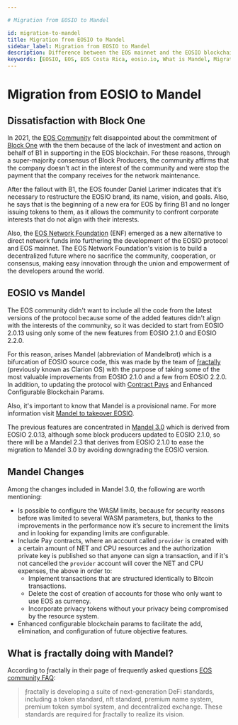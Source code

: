 ```yaml
---

# Migration from EOSIO to Mandel

id: migration-to-mandel
title: Migration from EOSIO to Mandel
sidebar_label: Migration from EOSIO to Mandel
description: Difference between the EOS mainnet and the EOSIO blockchain protocol and software.
keywords: [EOSIO, EOS, EOS Costa Rica, eosio.io, What is Mandel, Migration to Mandel, ƒractally, factally, What is the difference between EOSIO and Mandel]
---
```


# Migration from EOSIO to Mandel


## Dissatisfaction with Block One

In 2021, the [EOS Community](https://eoscommunity.org/) felt disappointed about the commitment of [Block One](https://block.one/) with the them because of the lack of investment and action on behalf of B1 in supporting in the EOS blockchain. For these reasons, through a super-majority consensus of Block Producers, the community affirms that the company doesn't act in the interest of the community and were stop the payment that the company receives for the network maintenance.

After the fallout with B1, the EOS founder Daniel Larimer indicates that it’s necessary to restructure the EOSIO brand, its name, vision, and goals. Also, he says that is the beginning of a new era for EOS by firing B1 and no longer issuing tokens to them, as it allows the community to confront corporate interests that do not align with their interests.

Also, the [EOS Network Foundation](https://eosnetwork.com/) (ENF) emerged as a new alternative to direct network funds into furthering the development of the EOSIO protocol and EOS mainnet.
The EOS Network Foundation's vision is to build a decentralized future where no sacrifice the community, cooperation, or consensus, making easy innovation through the union and empowerment of the developers around the world.

## EOSIO vs Mandel

The EOS community didn't want to include all the code from the latest versions of the protocol because some of the added features didn't align with the interests of the community, so it was decided to start from EOSIO 2.0.13 using only some of the new features from EOSIO 2.1.0 and EOSIO 2.2.0.

For this reason, arises Mandel (abbreviation of Mandelbrot) which is a bifurcation of EOSIO source code, this was made by the team of [ƒractally](https://fractally.com/) (previously known as Clarion OS) with the purpose of taking some of the most valuable improvements from EOSIO 2.1.0 and a few from EOSIO 2.2.0. In addition, to updating the protocol with [Contract Pays](https://eoscommunity.github.io/clsdk-docs/book/std/cpay/index.html) and Enhanced Configurable Blockchain Params.

Also, it's important to know that Mandel is a provisional name. For more information visit [Mandel to takeover EOSIO](https://medium.com/edenoneos/eos-mandel-to-takeover-eosio-in-2022-2e25bf5451f0).

The previous features are concentrated in [Mandel 3.0](https://github.com/eosnetworkfoundation/mandel/releases/tag/v3.1.0-rc1) which is derived from EOSIO 2.0.13, although some block producers updated to EOSIO 2.1.0, so there will be a Mandel 2.3 that derives from EOSIO 2.1.0 to ease the migration to Mandel 3.0 by avoiding downgrading the EOSIO version.

## Mandel Changes

Among the changes included in Mandel 3.0, the following are worth mentioning:

- Is possible to configure the WASM limits, because for security reasons before was limited to several WASM parameters, but, thanks to the improvements in the performance now it’s secure to increment the limits and in looking for expanding limits are configurable. 
- Include Pay contracts, where an account called `provider` is created with a certain amount of NET and CPU resources and the authorization private key is published so that anyone can sign a transaction, and if it's not cancelled the `provider` account will cover the NET and CPU expenses, the above in order to:
    - Implement transactions that are structured identically to Bitcoin transactions. 
    - Delete the cost of creation of accounts for those who only want to use EOS as currency.
    - Incorporate privacy tokens without your privacy being compromised by the resource system. 
- Enhanced configurable blockchain params to facilitate the add, elimination, and configuration of future objective features.

## What is ƒractally doing with Mandel?

According to ƒractally in their page of frequently asked questions [EOS community FAQ](https://fractally.com/blog/eos-community-faq):

> ƒractally is developing a suite of next-generation DeFi standards, including a token standard, nft standard, premium name system, premium token symbol system, and decentralized exchange. These standards are required for ƒractally to realize its vision.

